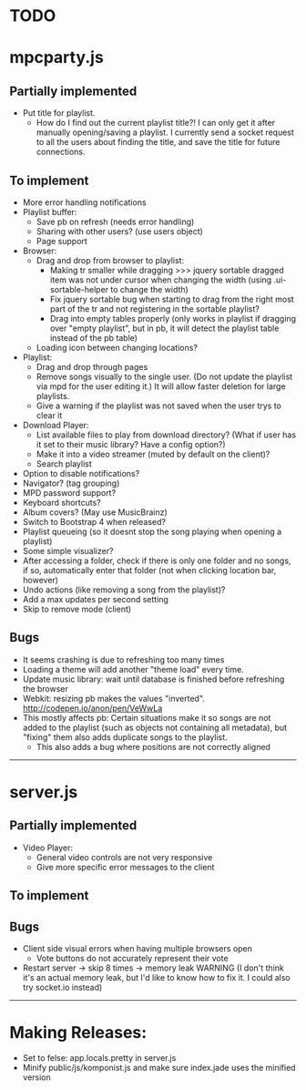 TODO
====

# mpcparty.js

## Partially implemented
* Put title for playlist.
    * How do I find out the current playlist title?! I can only get it after manually opening/saving a playlist. I currently send a socket request to all the users about finding the title, and save the title for future connections.

## To implement
* More error handling notifications
* Playlist buffer:
    * Save pb on refresh (needs error handling)
    * Sharing with other users? (use users object)
    * Page support
* Browser:
    * Drag and drop from browser to playlist:
        * Making tr smaller while dragging >>> jquery sortable dragged item was not under cursor when changing the width (using .ui-sortable-helper to change the width)
        * Fix jquery sortable bug when starting to drag from the right most part of the tr and not registering in the sortable playlist?
        * Drag into empty tables properly (only works in playlist if dragging over "empty playlist", but in pb, it will detect the playlist table instead of the pb table)
    * Loading icon between changing locations?
* Playlist:
    * Drag and drop through pages
    * Remove songs visually to the single user. (Do not update the playlist via mpd for the user editing it.) It will allow faster deletion for large playlists.
    * Give a warning if the playlist was not saved when the user trys to clear it
* Download Player:
    * List available files to play from download directory? (What if user has it set to their music library? Have a config option?)
    * Make it into a video streamer (muted by default on the client)?
    * Search playlist
* Option to disable notifications?
* Navigator? (tag grouping)
* MPD password support?
* Keyboard shortcuts?
* Album covers? (May use MusicBrainz)
* Switch to Bootstrap 4 when released?
* Playlist queueing (so it doesnt stop the song playing when opening a playlist)
* Some simple visualizer?
* After accessing a folder, check if there is only one folder and no songs, if so, automatically enter that folder (not when clicking location bar, however)
* Undo actions (like removing a song from the playlist)?
* Add a max updates per second setting
* Skip to remove mode (client)

## Bugs
* It seems crashing is due to refreshing too many times
* Loading a theme will add another "theme load" every time.
* Update music library: wait until database is finished before refreshing the browser
* Webkit: resizing pb makes the values "inverted". http://codepen.io/anon/pen/VeWwLa
* This mostly affects pb: Certain situations make it so songs are not added to the playlist (such as objects not containing all metadata), but "fixing" them also adds duplicate songs to the playlist.
    * This also adds a bug where positions are not correctly aligned

---

# server.js

## Partially implemented
* Video Player:
    * General video controls are not very responsive
    * Give more specific error messages to the client

## To implement

## Bugs
* Client side visual errors when having multiple browsers open
    * Vote buttons do not accurately represent their vote
* Restart server -> skip 8 times -> memory leak WARNING (I don't think it's an actual memory leak, but I'd like to know how to fix it. I could also try socket.io instead)

---

# Making Releases:
* Set to felse: app.locals.pretty in server.js
* Minify public/js/komponist.js and make sure index.jade uses the minified version
